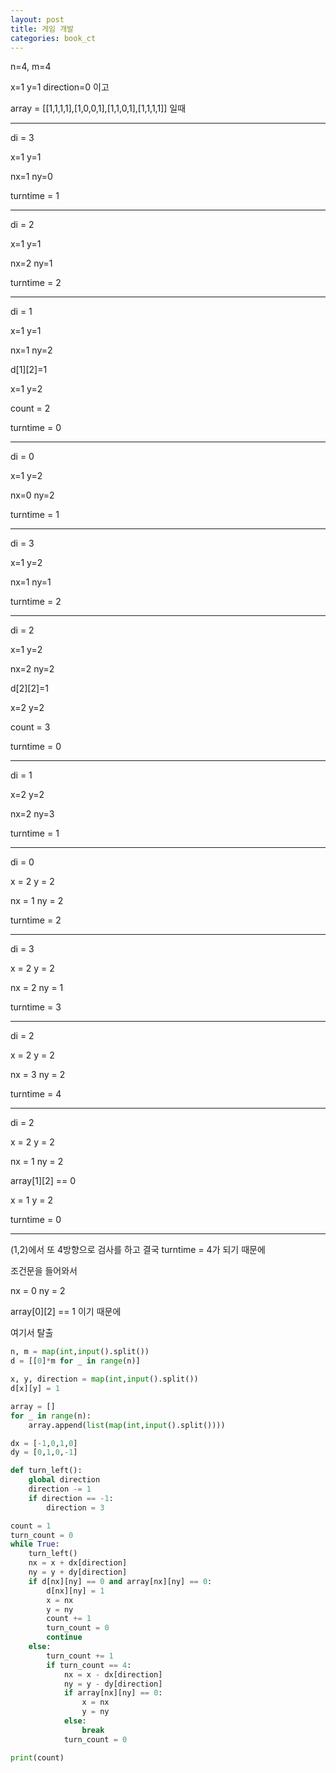 ```yaml
---
layout: post
title: 게임 개발
categories: book_ct
---
```



n=4, m=4

x=1 y=1 direction=0 이고

array = [[1,1,1,1],[1,0,0,1],[1,1,0,1],[1,1,1,1]] 일때

------------
di = 3

x=1 y=1

nx=1 ny=0

turntime = 1

------------
di = 2 

x=1 y=1

nx=2 ny=1

turntime = 2

------------
di = 1

x=1 y=1

nx=1 ny=2

d[1][2]=1

x=1 y=2

count = 2

turntime = 0

------------
di = 0 

x=1 y=2

nx=0 ny=2

turntime = 1

------------
di = 3

x=1 y=2

nx=1 ny=1

turntime = 2

------------
di = 2

x=1 y=2

nx=2 ny=2

d[2][2]=1

x=2 y=2

count = 3

turntime = 0

-------------
di = 1

x=2 y=2

nx=2 ny=3

turntime = 1

-------------
di = 0

x = 2 y = 2 

nx = 1 ny = 2

turntime = 2

-------------
di = 3

x = 2 y = 2

nx = 2 ny = 1

turntime = 3

-------------
di = 2

x = 2 y = 2

nx = 3 ny = 2

turntime = 4

-------------
di = 2

x = 2 y = 2

nx = 1 ny = 2

array[1][2] == 0

x = 1 y = 2

turntime = 0

-------------
(1,2)에서 또 4방향으로 검사를 하고 결국 turntime = 4가 되기 때문에 

조건문을 들어와서 

nx = 0 ny = 2

array[0][2]  == 1 이기 때문에 

여기서 탈출


```python
n, m = map(int,input().split())
d = [[0]*m for _ in range(n)]

x, y, direction = map(int,input().split())
d[x][y] = 1

array = []
for _ in range(n):
    array.append(list(map(int,input().split())))

dx = [-1,0,1,0]
dy = [0,1,0,-1]

def turn_left():
    global direction
    direction -= 1
    if direction == -1:
        direction = 3

count = 1
turn_count = 0
while True:
    turn_left()
    nx = x + dx[direction]
    ny = y + dy[direction]
    if d[nx][ny] == 0 and array[nx][ny] == 0:
        d[nx][ny] = 1
        x = nx
        y = ny
        count += 1
        turn_count = 0
        continue
    else:
        turn_count += 1
        if turn_count == 4:
            nx = x - dx[direction]
            ny = y - dy[direction]
            if array[nx][ny] == 0:
                x = nx
                y = ny
            else:
                break
            turn_count = 0

print(count)
```